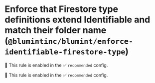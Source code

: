 # Enforce that Firestore type definitions extend Identifiable and match their folder name (`@blumintinc/blumint/enforce-identifiable-firestore-type`)

💼 This rule is enabled in the ✅ `recommended` config.

<!-- end auto-generated rule header -->

💼 This rule is enabled in the ✅ `recommended` config.

<!-- end auto-generated rule header -->
